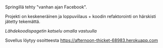 Springillä tehty "vanhan ajan Facebook".

Projekti on keskeneräinen ja loppuviilaus + koodin refaktorointi on härskisti jätetty tekemättä. 

_Lähdekoodispagetin katselu omalla vastuulla_

Sovellus löytyy osoitteesta https://afternoon-thicket-68983.herokuapp.com
